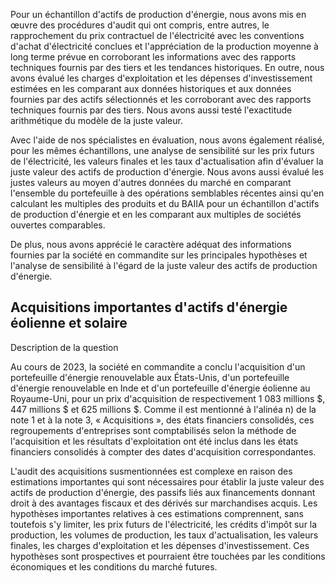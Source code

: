 Pour un échantillon d'actifs de production d'énergie, nous avons mis en œuvre des procédures d'audit qui ont compris, entre autres, le rapprochement du prix contractuel de l'électricité avec les conventions d'achat d'électricité conclues et l'appréciation de la production moyenne à long terme prévue en corroborant les informations avec des rapports techniques fournis par des tiers et les tendances historiques. En outre, nous avons évalué les charges d'exploitation et les dépenses d'investissement estimées en les comparant aux données historiques et aux données fournies par des actifs sélectionnés et les corroborant avec des rapports techniques fournis par des tiers. Nous avons aussi testé l'exactitude arithmétique du modèle de la juste valeur.

Avec l'aide de nos spécialistes en évaluation, nous avons également réalisé, pour les mêmes échantillons, une analyse de sensibilité sur les prix futurs de l'électricité, les valeurs finales et les taux d'actualisation afin d'évaluer la juste valeur des actifs de production d'énergie. Nous avons aussi évalué les justes valeurs au moyen d'autres données du marché en comparant l'ensemble du portefeuille à des opérations semblables récentes ainsi qu'en calculant les multiples des produits et du BAIIA pour un échantillon d'actifs de production d'énergie et en les comparant aux multiples de sociétés ouvertes comparables.

De plus, nous avons apprécié le caractère adéquat des informations fournies par la société en commandite sur les principales hypothèses et l'analyse de sensibilité à l'égard de la juste valeur des actifs de production d'énergie.

## Acquisitions importantes d'actifs d'énergie éolienne et solaire

Description de la question

Au cours de 2023, la société en commandite a conclu l'acquisition d'un portefeuille d'énergie renouvelable aux États-Unis, d'un portefeuille d'énergie renouvelable en Inde et d'un portefeuille d'énergie éolienne au Royaume-Uni, pour un prix d'acquisition de respectivement 1 083 millions \$, 447 millions \$ et 625 millions \$. Comme il est mentionné à l'alinéa n) de la note 1 et à la note 3, « Acquisitions », des états financiers consolidés, ces regroupements d'entreprises sont comptabilisés selon la méthode de l'acquisition et les résultats d'exploitation ont été inclus dans les états financiers consolidés à compter des dates d'acquisition correspondantes.

L'audit des acquisitions susmentionnées est complexe en raison des estimations importantes qui sont nécessaires pour établir la juste valeur des actifs de production d'énergie, des passifs liés aux financements donnant droit à des avantages fiscaux et des dérivés sur marchandises acquis. Les hypothèses importantes relatives à ces estimations comprennent, sans toutefois s'y limiter, les prix futurs de l'électricité, les crédits d'impôt sur la production, les volumes de production, les taux d'actualisation, les valeurs finales, les charges d'exploitation et les dépenses d'investissement. Ces hypothèses sont prospectives et pourraient être touchées par les conditions économiques et les conditions du marché futures.
